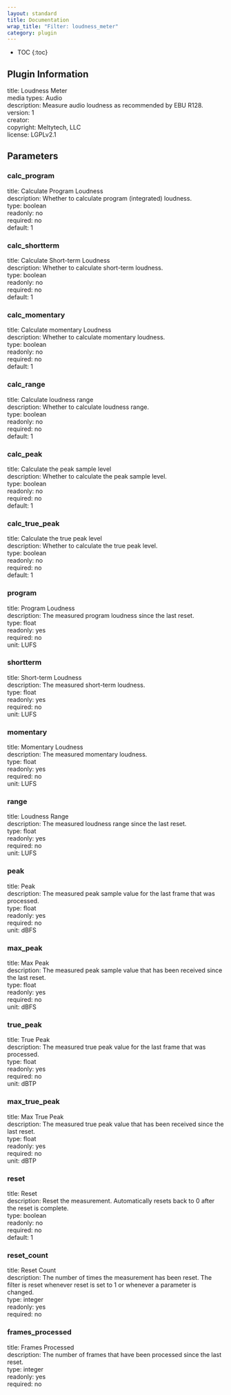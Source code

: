 ```yaml
---
layout: standard
title: Documentation
wrap_title: "Filter: loudness_meter"
category: plugin
---
```

* TOC
{:toc}

## Plugin Information

title: Loudness Meter  
media types:
Audio  
description: Measure audio loudness as recommended by EBU R128.  
version: 1  
creator:   
copyright: Meltytech, LLC  
license: LGPLv2.1  

## Parameters

### calc_program

title: Calculate Program Loudness    
description:
Whether to calculate program (integrated) loudness.  
type: boolean  
readonly: no  
required: no  
default: 1  

### calc_shortterm

title: Calculate Short-term Loudness    
description:
Whether to calculate short-term loudness.  
type: boolean  
readonly: no  
required: no  
default: 1  

### calc_momentary

title: Calculate momentary Loudness    
description:
Whether to calculate momentary loudness.  
type: boolean  
readonly: no  
required: no  
default: 1  

### calc_range

title: Calculate loudness range    
description:
Whether to calculate loudness range.  
type: boolean  
readonly: no  
required: no  
default: 1  

### calc_peak

title: Calculate the peak sample level    
description:
Whether to calculate the peak sample level.  
type: boolean  
readonly: no  
required: no  
default: 1  

### calc_true_peak

title: Calculate the true peak level    
description:
Whether to calculate the true peak level.  
type: boolean  
readonly: no  
required: no  
default: 1  

### program

title: Program Loudness    
description:
The measured program loudness since the last reset.  
type: float  
readonly: yes  
required: no  
unit: LUFS  

### shortterm

title: Short-term Loudness    
description:
The measured short-term loudness.  
type: float  
readonly: yes  
required: no  
unit: LUFS  

### momentary

title: Momentary Loudness    
description:
The measured momentary loudness.  
type: float  
readonly: yes  
required: no  
unit: LUFS  

### range

title: Loudness Range    
description:
The measured loudness range since the last reset.  
type: float  
readonly: yes  
required: no  
unit: LUFS  

### peak

title: Peak    
description:
The measured peak sample value for the last frame that was processed.  
type: float  
readonly: yes  
required: no  
unit: dBFS  

### max_peak

title: Max Peak    
description:
The measured peak sample value that has been received since the last reset.  
type: float  
readonly: yes  
required: no  
unit: dBFS  

### true_peak

title: True Peak    
description:
The measured true peak value for the last frame that was processed.  
type: float  
readonly: yes  
required: no  
unit: dBTP  

### max_true_peak

title: Max True Peak    
description:
The measured true peak value that has been received since the last reset.  
type: float  
readonly: yes  
required: no  
unit: dBTP  

### reset

title: Reset    
description:
Reset the measurement. Automatically resets back to 0 after the reset is complete.  
type: boolean  
readonly: no  
required: no  
default: 1  

### reset_count

title: Reset Count    
description:
The number of times the measurement has been reset. The filter is reset whenever reset is set to 1 or whenever a parameter is changed.  
type: integer  
readonly: yes  
required: no  

### frames_processed

title: Frames Processed    
description:
The number of frames that have been processed since the last reset.  
type: integer  
readonly: yes  
required: no  

